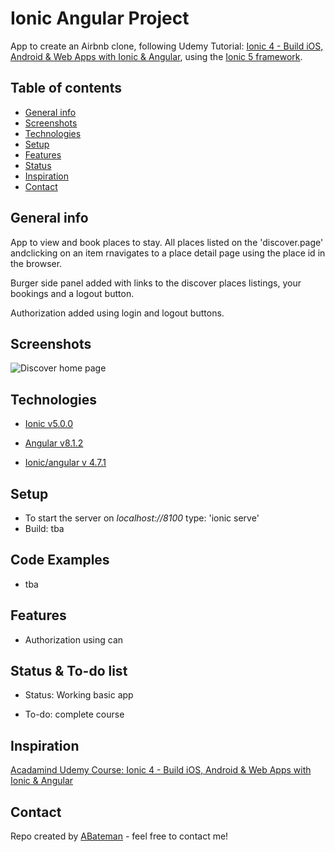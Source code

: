 # Ionic Angular Project

App to create an Airbnb clone, following Udemy Tutorial: [Ionic 4 - Build iOS, Android & Web Apps with Ionic & Angular](https://www.udemy.com/ionic-2-the-practical-guide-to-building-ios-android-apps/), using the [Ionic 5 framework](https://ionicframework.com/docs).

## Table of contents

* [General info](#general-info)
* [Screenshots](#screenshots)
* [Technologies](#technologies)
* [Setup](#setup)
* [Features](#features)
* [Status](#status)
* [Inspiration](#inspiration)
* [Contact](#contact)

## General info

App to view and book places to stay. All places listed on the 'discover.page' andclicking on an item rnavigates to a place detail page using the place id in the browser.

Burger side panel added with links to the discover places listings, your bookings and a logout button.

Authorization added using login and logout buttons.

## Screenshots

![Discover home page](./img/.png)

## Technologies

* [Ionic v5.0.0](https://ionicframework.com/)

* [Angular v8.1.2](https://angular.io/)

* [Ionic/angular v 4.7.1](https://ionicframework.com/)

## Setup

* To start the server on _localhost://8100_ type: 'ionic serve'
* Build: tba

## Code Examples

* tba

## Features

* Authorization using can

## Status & To-do list

* Status: Working basic app

* To-do: complete course

## Inspiration

[Acadamind Udemy Course: Ionic 4 - Build iOS, Android & Web Apps with Ionic & Angular](https://www.udemy.com/ionic-2-the-practical-guide-to-building-ios-android-apps/)

## Contact

Repo created by [ABateman](https://www.andrewbateman.org) - feel free to contact me!
